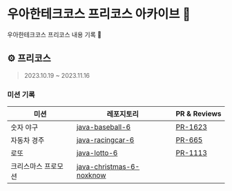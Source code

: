 # 우아한테크코스 프리코스 아카이브 🧪

우아한테크코스 프리코스 내용 기록 📝

## ⚙️ 프리코스

> 2023.10.19 ~ 2023.11.16
> 

### 미션 기록

| 미션 | 레포지토리 | PR & Reviews |
| --------------------------- | --------------------------------------------------------------------------------------------- | -------------------------------------------- |
| 숫자 야구 | [java-baseball-6](https://github.com/noxknow/java-baseball-6) | [PR-1623](https://github.com/woowacourse-precourse/java-baseball-6/pull/1623) |
| 자동차 경주 | [java-racingcar-6](https://github.com/noxknow/java-racingcar-6) | [PR-665](https://github.com/woowacourse-precourse/java-racingcar-6/pull/665) |
| 로또  | [java-lotto-6](https://github.com/noxknow/java-lotto-6) | [PR-1113](https://github.com/woowacourse-precourse/java-lotto-6/pull/1113) |
| 크리스마스 프로모션 | [java-christmas-6-noxknow](https://github.com/noxknow/java-christmas-6-noxknow) |  |
